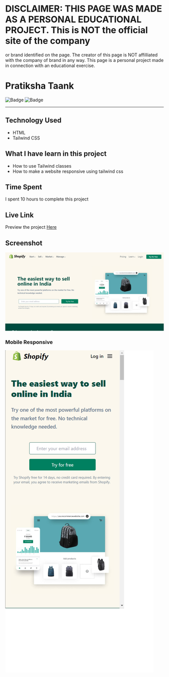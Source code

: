 # DISCLAIMER: THIS PAGE WAS MADE AS A PERSONAL EDUCATIONAL PROJECT. This is NOT the official site of the company
or brand identified on the page. The creator of this page is NOT affilliated with the company of brand in any way.
This page is a personal project made in connection with an educational exercise.
# Pratiksha Taank
![Badge](https://img.shields.io/badge/Responsive-Yes-green)
![Badge](https://img.shields.io/badge/Live-Yes-brightgreen)
***
## Technology Used
- HTML
- Tailwind CSS
## What I have learn in this project
- How to use Tailwind classes
- How to make a website responsive using tailwind css
## Time Spent
I spent 10 hours to complete this project
## Live Link
Preview the project [Here](https://shopify-clone-twcss.netlify.app/)
## Screenshot
![Shopify  Clone](./Images/laptop1.png)
### Mobile Responsive
![Responsive](./Images/small.png)
